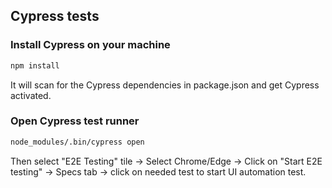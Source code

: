 ## Cypress tests

### Install Cypress on your machine

```bash
npm install
```
It will scan for the Cypress dependencies in package.json and get Cypress activated.

### Open Cypress test runner

```bash
node_modules/.bin/cypress open
```
Then select "E2E Testing" tile -> Select Chrome/Edge -> Click on "Start E2E testing" -> Specs tab -> click on needed test to start UI automation test.

